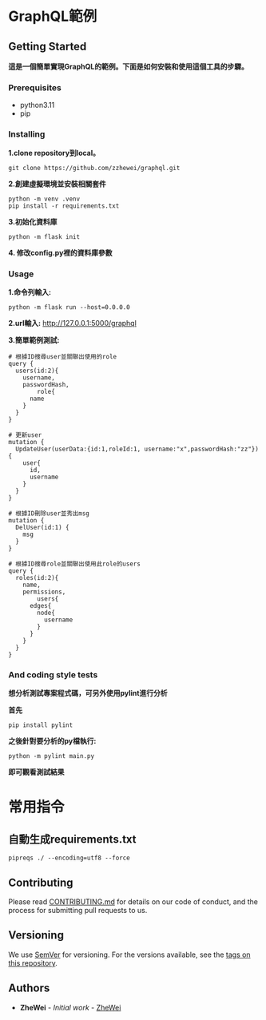 # GraphQL範例


## Getting Started
**這是一個簡單實現GraphQL的範例。下面是如何安裝和使用這個工具的步驟。**

### Prerequisites
* python3.11
* pip

### Installing
**1.clone repository到local。**
```shell
git clone https://github.com/zzhewei/graphql.git
```

**2.創建虛擬環境並安裝相關套件**
```shell
python -m venv .venv
pip install -r requirements.txt
```

**3.初始化資料庫**
```shell
python -m flask init
```

**4. 修改config.py裡的資料庫參數** 


### Usage
**1.命令列輸入:**
```shell
python -m flask run --host=0.0.0.0
```

**2.url輸入:**
http://127.0.0.1:5000/graphql


**3.簡單範例測試:**
```shell
# 根據ID搜尋user並關聯出使用的role
query {
  users(id:2){
    username,
    passwordHash,
		role{
      name
    }
  }
}

# 更新user
mutation {
  UpdateUser(userData:{id:1,roleId:1, username:"x",passwordHash:"zz"}) {
    user{
      id,
      username
    }
  }
}

# 根據ID刪除user並秀出msg
mutation {
  DelUser(id:1) {
    msg
  }
}

# 根據ID搜尋role並關聯出使用此role的users
query {
  roles(id:2){
    name,
    permissions,
		users{
      edges{
        node{
          username
        }
      }
    }
  }
}
```


### And coding style tests
**想分析測試專案程式碼，可另外使用pylint進行分析**

**首先**
```shell
pip install pylint
```

**之後針對要分析的py檔執行:**
```shell
python -m pylint main.py
```
**即可觀看測試結果**


# 常用指令
## 自動生成requirements.txt
```shell
pipreqs ./ --encoding=utf8 --force 
```


## Contributing

Please read [CONTRIBUTING.md](https://gist.github.com/PurpleBooth/b24679402957c63ec426) for details on our code of conduct, and the process for submitting pull requests to us.

## Versioning

We use [SemVer](http://semver.org/) for versioning. For the versions available, see the [tags on this repository](https://github.com/your/project/tags). 

## Authors

* **ZheWei** - *Initial work* - [ZheWei](https://github.com/zzhewei)
